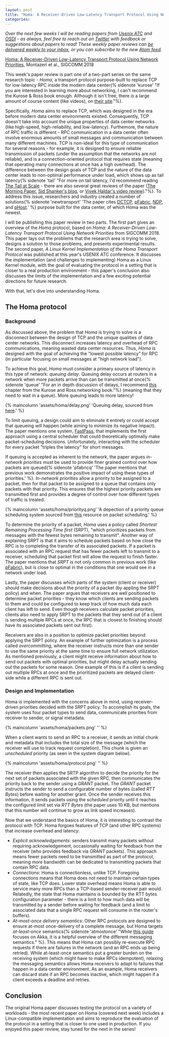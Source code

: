 ```yaml
---
layout: post
title: "Homa: A Receiver-Driven Low-Latency Transport Protocol Using Network Priorities, Part I"
categories:
---
```

_Over the next few weeks I will be reading papers from [Usenix ATC](https://www.usenix.org/conference/atc21) and [OSDI](https://www.usenix.org/conference/osdi21) - as always, feel free to reach out on [Twitter](https://twitter.com/micahlerner) with feedback or suggestions about papers to read! These weekly paper reviews can [be delivered weekly to your inbox](https://tinyletter.com/micahlerner/), or you can subscribe to the new [Atom feed](https://www.micahlerner.com/feed.xml)._

[Homa: A Receiver-Driven Low-Latency Transport Protocol Using Network Priorities](https://people.csail.mit.edu/alizadeh/papers/homa-sigcomm18.pdf), Montazeri et al., SIGCOMM 2018

This week's paper review is part one of a two-part series on the same research topic - _Homa_, a transport protocol purpose-built to replace TCP for low-latency RPC inside the modern data center{% sidenote 'kurose' "If you are interested in learning more about networking, I can't recommend the Kurose & Ross book enough. Although it isn't free, there _is_ a large amount of course content (like videos), on [their site](https://gaia.cs.umass.edu/kurose_ross/online_lectures.htm)."%}. 

Specifically, _Homa_ aims to replace TCP, which was designed in the era before modern data center environments existed. Consequently, TCP doesn't take into account the unique properties of data center networks (like high-speed, high-reliability, and low-latency). Furthemore, the nature of RPC traffic is different - RPC communication in a data center often involve enormous amounts of small messages and communication between many different machines. TCP is non-ideal for this type of communication for several reasons - for example, it is designed to ensure reliable transmission of packets (under the assumption that the networks are not reliable), and is a connection-oriented protocol that requires state (meaning that operating many connections at once has a high overhead). The difference between the design goals of TCP and the nature of the data center leads to non-optimal performance under load, which shows up as tail latency{% sidenote 'tail' "For more on tail latency, I'd recommend reading [The Tail at Scale](https://cacm.acm.org/magazines/2013/2/160173-the-tail-at-scale/fulltext) - there are also several great reviews of the paper ([The Morning Paper](https://blog.acolyer.org/2015/01/15/the-tail-at-scale/), [Sid Shanker's blog](https://squidarth.com/article/systems/2020/02/29/tail-at-scale.html), or [Vivek Haldar's video review](https://www.youtube.com/watch?v=1Qxnrf2pW10))."%}. To address this issue, researchers and industry created a number of solutions{% sidenote 'newtransport' 'The paper cites [DCTCP](https://dl.acm.org/doi/abs/10.1145/1851182.1851192), [pFabric](https://dl.acm.org/doi/abs/10.1145/2534169.2486031), [NDP](https://dl.acm.org/doi/abs/10.1145/3098822.3098825), and [pHost](https://dl.acm.org/doi/abs/10.1145/2716281.2836086).' %} purpose built for the data center, of which Homa was the newest.

I will be publishing this paper review in two parts. The first part gives an overview of the _Homa_ protocol, based on _Homa: A Receiver-Driven Low-Latency Transport Protocol Using Network Priorities_ from SIGCOMM 2018. This paper lays out the problems that the research area is trying to solve, designs a solution to those problems, and presents experimental results. The second paper, _A Linux Kernel Implementation of the Homa Transport Protocol_ was published at this year's USENIX ATC conference. It discusses the implementation (and challenges to implementing) Homa as a Linux Kernel module, with the goal of evaluating the protocol in a setting that is closer to a real production environment - this paper's conclusion also discusses the limits of the implementation and a few exciting potential directions for future research.

With that, let's dive into understanding Homa.

## The Homa protocol

### Background

As discussed above, the problem that _Homa_ is trying to solve is a disconnect between the design of TCP and the unique qualities of data center networks. This disconnect increases latency and overhead of RPC communications, meaning wasted data center resources. Thus, _Homa_ is designed with the goal of achieving the "lowest possible latency" for RPC (in particular focusing on small messages at "high network load").

To achieve this goal, _Homa_ must consider a primary source of latency in this type of network: _queuing delay_. Queuing delay occurs at routers in a network when more packets arrive than can be transmitted at once{% sidenote 'queue' "For an in depth discussion of delays, I recommend [this](https://archive.is/20130114163812/http://59.67.152.66:8000/newenglish/delay.htm) chapter from the Kurose and Ross networking book."%} (meaning that they need to wait in a queue). More queuing leads to more latency!

{% maincolumn 'assets/homa/delay.png' 'Queuing delay, sourced from [here](http://www.cs.toronto.edu/~marbach/COURSES/CSC358_F19/delay.pdf).' %}

To limit queuing, a design could aim to eliminate it entirely or could accept that queueing will happen (while aiming to minimize its negative impact). The paper mentions one system, [FastPass](TODO), that implements the first approach using a central scheduler that could theoretically optimally make packet-scheduling decisions. Unfortunately, interacting with the scheduler for every packet "triples the latency" for short messages.

If queuing is accepted as inherent to the network, the paper argues _in-network priorities_ must be used to provide finer grained control over how packets are queued{% sidenote 'pfabricq' 'The paper mentions that previous work demonstrates the positive impact of using these types of priorities.' %}. _In-network priorities_ allow a priority to be assigned to a packet, then for that packet to be assigned to a queue that contains only packets with that priority. This ensures that the highest priority packets are transmitted first and provides a degree of control over how different types of traffic is treated.

{% maincolumn 'assets/homa/priorityq.png' 'A depection of a priority queue scheduling system sourced from [this](http://www2.ic.uff.br/~michael/kr1999/6-multimedia/6_06-scheduling_and_policing.htm) resource on packet scheduling.' %}

To determine the priority of a packet, _Homa_ uses a policy called _Shortest Remaining Processing Time first_ (SRPT), "which prioritizes packets from messages with the fewest bytes remaining to transmit". Another way of explaining SRPT is that it aims to schedule packets based on how close the RPC is to completing the transfer of its associated packets. If a packet is associated with an RPC request that has fewer packets left to transmit to a receiver, scheduling that packet first will allow the request to finish faster. The paper mentions that _SRPT_ is not only common in previous work (like [pFabric](https://dl.acm.org/doi/10.1145/2486001.2486031)), but is close to optimal in the conditions that one would see in a network under load.

Lastly, the paper discusses which parts of the system (client or receiver) should make decisions about the priority of a packet (by appling the SRPT policy) and when. The paper argues that receivers are well positioned to determine packet priorities - they know which clients are sending packets to them and could be configured to keep track of how much data each client has left to send. Even though receivers calculate packet priorities, clients also need to apply SRPT to the packets that they send out (if a client is sending multiple RPCs at once, the RPC that is closest to finishing should have its associated packets sent out first).

Receivers are also in a position to optimize packet priorities beyond applying the SRPT policy. An example of further optimization is a process called _overcommitting_, where the receiver instructs more than one sender to use the same priority at the same time to ensure full network utilization. As mentioned previously, a client might receive information about how to send out packets with optimal priorities, but might delay actually sending out the packets for some reason. One example of this is if a client is sending out multiple RPCs at once and the prioritized packets are delayed client-side while a different RPC is sent out. 

### Design and Implementation

Homa is implemented with the concerns above in mind, using receiver-driven priorities decided with the SRPT policy. To accomplish its goals, the system uses four packet types to send data, communicate priorities from receiver to sender, or signal metadata.

{% maincolumn 'assets/homa/packets.png' '' %}

When a client wants to send an RPC to a receiver, it sends an initial chunk and metadata that includes the total size of the message (which the receiver will use to track request completion). This chunk is given an _unscheduled_ priority (as seen in the system diagram below).

{% maincolumn 'assets/homa/protocol.png' '' %}

The receiver then applies the SRTP algorithm to decide the priority for the next set of packets associated with the given RPC, then communicates the priority back to the sender using a _GRANT_ packet. The _GRANT_ packet instructs the sender to send a configurable number of bytes (called _RTT Bytes_) before waiting for another grant. Once the sender receives this information, it sends packets using the _scheduled_ priority until it reaches the configured limit set via _RTT Bytes_ (the paper uses 10 KB, but mentions that this number will continue to grow as link speed increases).

Now that we understand the basics of Homa, it is interesting to contrast the protocol with TCP. Homa forgoes features of TCP (and other RPC systems) that increase overhead and latency: 

- _Explicit acknowledgements_: senders transmit many packets without requiring acknowledgement, occasionally waiting for feedback from the receiver (who provides feedback via _GRANT_ packets). This approach means fewer packets need to be transmitted as part of the protocol, meaning more bandwidth can be dedicated to transmitting packets that contain RPC data.
- _Connections_: Homa is connectionless, unlike TCP. Foregoing connections means that Homa does not need to maintain certain types of state, like TCP does. Lower state overhead means Homa is able to service many more RPCs than a TCP-based sender-receiver pair would. Relatedly, the state that Homa maintains is bounded by the RTT bytes configuration parameter - there is a limit to how much data will be transmitted by a sender before waiting for feedback (and a limit to associated data that a single RPC request will consume in the router's buffers).
- _At-most-once delivery semantics_: Other RPC protocols are designed to ensure at-most once-delivery of a complete message, but Homa targets _at-least-once_ semantics{% sidenote 'atmostonce' "While [this guide](https://www.lightbend.com/blog/how-akka-works-at-least-once-message-delivery) focuses on Akka, it is a helpful overview of the different messaging semantics." %}. This means that Homa can possibly re-execute RPC requests if there are failures in the network (and an RPC ends up being retried). While at-least-once semantics put a greater burden on the receiving system (which might have to make RPCs idempotent), relaxing the messaging semantics allows Homa receivers to adapt to failures that happen in a data center environment. As an example, Homa receivers can discard state if an RPC becomes inactive, which might happen if a client exceeds a deadline and retries.

## Conclusion

The original Homa paper discusses testing the protocol on a variety of workloads - the most recent paper on Homa (covered next week) includes a Linux-compatible implementation and aims to reproduce the evaluation of the protocol in a setting that is closer to one used in production. If you enjoyed this paper review, stay tuned for the next in the series!